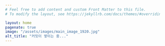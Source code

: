 ```yaml
---
# Feel free to add content and custom Front Matter to this file.
# To modify the layout, see https://jekyllrb.com/docs/themes/#overriding-theme-defaults

layout: home
pagenate: true
image: "/assets/images/main_image_1920.jpg"
alt_title: "커밋이 쌓이는 중..."
---
```



